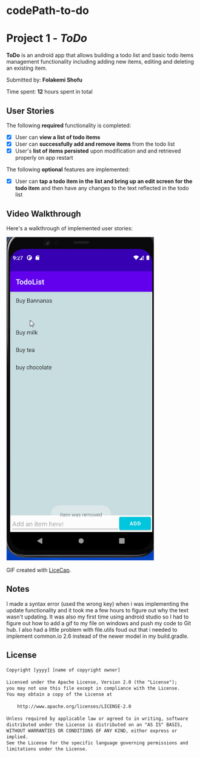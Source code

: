 # codePath-to-do
# Project 1 - *ToDo*

**ToDo** is an android app that allows building a todo list and basic todo items management functionality including adding new items, editing and deleting an existing item.

Submitted by: **Folakemi Shofu**

Time spent: **12** hours spent in total

## User Stories

The following **required** functionality is completed:

* [x] User can **view a list of todo items**
* [x] User can **successfully add and remove items** from the todo list
* [x] User's **list of items persisted** upon modification and and retrieved properly on app restart

The following **optional** features are implemented:

* [x] User can **tap a todo item in the list and bring up an edit screen for the todo item** and then have any changes to the text reflected in the todo list


## Video Walkthrough

Here's a walkthrough of implemented user stories:

<img src= 'https://github.com/folakemi10/codePath-to-do/blob/e83285b652eb23c70fd9d0cb7812aa0a6bfa5c8f/todo.walkThrough.gif' width='' alt='Video Walkthrough' />

GIF created with [LiceCap](http://www.cockos.com/licecap/).

## Notes
I made a syntax error (used the wrong key) when i was implementing the update functionality and it took me a few hours to figure out why the text wasn't updating. It was also my first time using android studio so I had to figure out how to add a gif to my file on windows and push my code to Git hub. I also had a little problem with file.utils foud out that i needed to implement common.io 2.6 instead of the newer model in my build.gradle.

## License

    Copyright [yyyy] [name of copyright owner]

    Licensed under the Apache License, Version 2.0 (the "License");
    you may not use this file except in compliance with the License.
    You may obtain a copy of the License at

        http://www.apache.org/licenses/LICENSE-2.0

    Unless required by applicable law or agreed to in writing, software
    distributed under the License is distributed on an "AS IS" BASIS,
    WITHOUT WARRANTIES OR CONDITIONS OF ANY KIND, either express or implied.
    See the License for the specific language governing permissions and
    limitations under the License.
